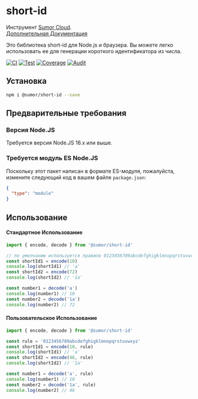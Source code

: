 # short-id

Инструмент [Sumor Cloud](https://sumor.cloud).  
[Дополнительная Документация](https://sumor.cloud/short-id)

Это библиотека short-id для Node.js и браузера.
Вы можете легко использовать ее для генерации короткого идентификатора из числа.

[![CI](https://github.com/sumor-cloud/short-id/actions/workflows/ci.yml/badge.svg)](https://github.com/sumor-cloud/short-id/actions/workflows/ci.yml)
[![Test](https://github.com/sumor-cloud/short-id/actions/workflows/ut.yml/badge.svg)](https://github.com/sumor-cloud/short-id/actions/workflows/ut.yml)
[![Coverage](https://github.com/sumor-cloud/short-id/actions/workflows/coverage.yml/badge.svg)](https://github.com/sumor-cloud/short-id/actions/workflows/coverage.yml)
[![Audit](https://github.com/sumor-cloud/short-id/actions/workflows/audit.yml/badge.svg)](https://github.com/sumor-cloud/short-id/actions/workflows/audit.yml)

## Установка

```bash
npm i @sumor/short-id --save
```

## Предварительные требования

### Версия Node.JS

Требуется версия Node.JS 16.x или выше.

### Требуется модуль ES Node.JS

Поскольку этот пакет написан в формате ES-модуля, пожалуйста, измените следующий код в вашем файле `package.json`:

```json
{
  "type": "module"
}
```

## Использование

#### Стандартное Использование

```js
import { encode, decode } from '@sumor/short-id'

// по умолчанию используется правило 0123456789abcdefghigklmnopqrstuvwxyzABCDEFGHIGKLMNOPQRSTUVWXYZ
const shortId1 = encode(10)
console.log(shortId1) // 'a'
const shortId2 = encode(72)
console.log(shortId2) // '1a'

const number1 = decode('a')
console.log(number1) // 10
const number2 = decode('1a')
console.log(number2) // 72
```

#### Пользовательское Использование

```js
import { encode, decode } from '@sumor/short-id'

const rule = '0123456789abcdefghigklmnopqrstuvwxyz'
const shortId1 = encode(10, rule)
console.log(shortId1) // 'a'
const shortId2 = encode(46, rule)
console.log(shortId2) // '1a'

const number1 = decode('a', rule)
console.log(number1) // 10
const number2 = decode('1a', rule)
console.log(number2) // 46
```

